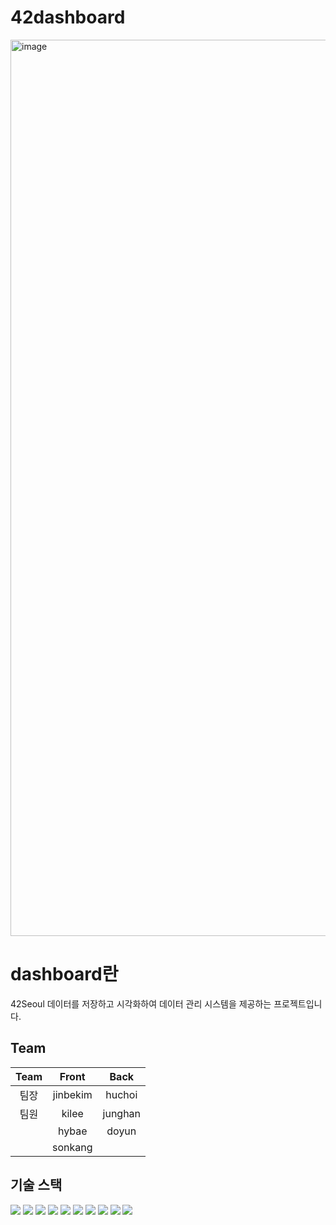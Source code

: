 # 42dashboard

<img width="1434" alt="image" src="https://user-images.githubusercontent.com/55140432/185033675-df1d4de4-0b9c-40a5-9a46-f2dff0c69564.png">

# dashboard란
42Seoul 데이터를 저장하고 시각화하여 데이터 관리 시스템을 제공하는 프로젝트입니다.

## Team
|Team|Front|Back|
|:------:|:---:|:---:|
|팀장|jinbekim|huchoi|
|팀원|kilee|junghan|
||hybae|doyun|
||sonkang||


## 기술 스택

<img src="https://img.shields.io/badge/Material%20UI-007FFF?style=for-the-badge&logo=mui&logoColor=white"/>
<img src="https://img.shields.io/badge/JavaScript-323330?style=for-the-badge&logo=javascript&logoColor=F7DF1E"/>
<img src="https://img.shields.io/badge/json-5E5C5C?style=for-the-badge&logo=json&logoColor=white"/>
<img src="https://img.shields.io/badge/TypeScript-007ACC?style=for-the-badge&logo=typescript&logoColor=white"/>
<img src="https://img.shields.io/badge/React-20232A?style=for-the-badge&logo=react&logoColor=61DAFB"/>
<img src="https://img.shields.io/badge/Redux-593D88?style=for-the-badge&logo=redux&logoColor=white"/>
<img src="https://img.shields.io/badge/Apollo%20GraphQL-311C87?&style=for-the-badge&logo=Apollo%20GraphQL&logoColor=white"/>
<img src="https://img.shields.io/badge/nestjs-E0234E?style=for-the-badge&logo=nestjs&logoColor=white"/>
<img src="https://img.shields.io/badge/PostgreSQL-316192?style=for-the-badge&logo=postgresql&logoColor=white"/>
<img src="https://img.shields.io/badge/Amazon_AWS-FF9900?style=for-the-badge&logo=amazonaws&logoColor=white"/>
